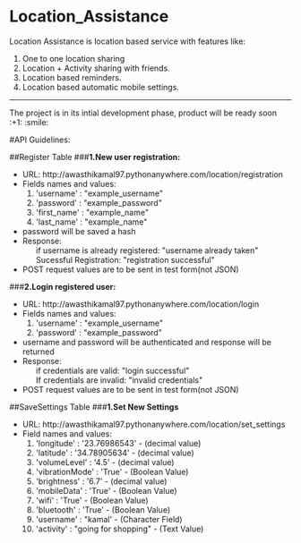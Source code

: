 # Location_Assistance

Location Assistance is location based service with features like:

1. One to one location sharing
2. Location + Activity sharing with friends.
3. Location based reminders.
4. Location based automatic mobile settings.

<hr>
The project is in its intial development phase, product will be ready soon :+1: :smile:

#API Guidelines:

##Register Table
###<b>1.New user registration:</b>
<ul>
    <li> URL: http://awasthikamal97.pythonanywhere.com/location/registration </li>
    <li>Fields names and values:
        <ol>
            <li>'username' : "example_username"</li>
            <li>'password' : "example_password"</li>
            <li>'first_name' : "example_name"</li>
            <li>'last_name' : "example_name"</li>
        </ol>
    </li>
    <li> password will be saved a hash</li>
    <li> Response: 
    <ol>if username is already registered: "username already taken"</ol>
    <ol>Sucessful Registration: "registration successful"</ol>
    </li>
    <li> POST request values are to be sent in test form(not JSON)</li>
</ul>


###<b>2.Login registered user:</b>
<ul>
    <li> URL: http://awasthikamal97.pythonanywhere.com/location/login</li>
    <li>Fields names and values:
        <ol>
            <li>'username' : "example_username"</li>
            <li>'password' : "example_password"</li>
         </ol>
     </li>
    <li> username and password will be authenticated and response will be returned</li>
    <li> Response: 
        <ol>if credentials are valid: "login successful"</ol>
        <ol>If credentials are invalid: "invalid credentials"</ol>
    </li>
    <li> POST request values are to be sent in test form(not JSON)</li>
</ul>


##SaveSettings Table
###<b>1.Set New Settings</b>
<ul>
    <li>URL: http://awasthikamal97.pythonanywhere.com/location/set_settings</li>
    <li>Field names and values:
        <ol>
            <li>'longitude' : '23.76986543' - (decimal value)</li>
            <li> 'latitude' : '34.78905634' - (decimal value) </li>
            <li> 'volumeLevel' : '4.5' - (decimal value) </li>
            <li> 'vibrationMode' : 'True' - (Boolean Value) </li>
            <li> 'brightness' : '6.7' - (decimal value) </li>
            <li> 'mobileData' : 'True' - (Boolean Value)</li>
            <li> 'wifi' : 'True' - (Boolean Value)</li>
            <li> 'bluetooth' : 'True' - (Boolean Value)</li>
            <li>'username' : "kamal' - (Character Field)</li>
            <li> 'activity' : "going for shopping" - (Text Value)</li>
        </ol>
    </li>  
</ul>    



